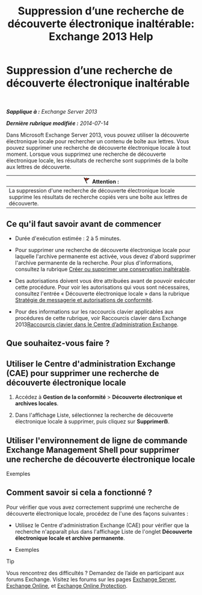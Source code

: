 ﻿---
title: 'Suppression d’une recherche de découverte électronique inaltérable: Exchange 2013 Help'
TOCTitle: Suppression d’une recherche de découverte électronique inaltérable
ms:assetid: 78461a78-1255-4a26-9d36-c6b8eb82a4f9
ms:mtpsurl: https://technet.microsoft.com/fr-fr/library/Dd298078(v=EXCHG.150)
ms:contentKeyID: 50478505
ms.date: 05/23/2018
mtps_version: v=EXCHG.150
ms.translationtype: MT
---

# Suppression d’une recherche de découverte électronique inaltérable

 

_**Sapplique à :** Exchange Server 2013_

_**Dernière rubrique modifiée :** 2014-07-14_

Dans Microsoft Exchange Server 2013, vous pouvez utiliser la découverte électronique locale pour rechercher un contenu de boîte aux lettres. Vous pouvez supprimer une recherche de découverte électronique locale à tout moment. Lorsque vous supprimez une recherche de découverte électronique locale, les résultats de recherche sont supprimés de la boîte aux lettres de découverte.

<table>
<thead>
<tr class="header">
<th><img src="images/JJ673034.Caution(EXCHG.150).gif" title="Attention" alt="Attention" />Attention :</th>
</tr>
</thead>
<tbody>
<tr class="odd">
<td>La suppression d'une recherche de découverte électronique locale supprime les résultats de recherche copiés vers une boîte aux lettres de découverte.</td>
</tr>
</tbody>
</table>


## Ce qu'il faut savoir avant de commencer

  - Durée d'exécution estimée : 2 à 5 minutes.

  - Pour supprimer une recherche de découverte électronique locale pour laquelle l'archive permanente est activée, vous devez d'abord supprimer l'archive permanente de la recherche. Pour plus d'informations, consultez la rubrique [Créer ou supprimer une conservation inaltérable](create-or-remove-an-in-place-hold-exchange-2013-help.md).

  - Des autorisations doivent vous être attribuées avant de pouvoir exécuter cette procédure. Pour voir les autorisations qui vous sont nécessaires, consultez l'entrée « Découverte électronique locale » dans la rubrique [Stratégie de messagerie et autorisations de conformité](messaging-policy-and-compliance-permissions-exchange-2013-help.md).

  - Pour des informations sur les raccourcis clavier applicables aux procédures de cette rubrique, voir Raccourcis clavier dans Exchange 2013[Raccourcis clavier dans le Centre d’administration Exchange](keyboard-shortcuts-in-the-exchange-admin-center-exchange-online-protection-help.md).

## Que souhaitez-vous faire ?

## Utiliser le Centre d'administration Exchange (CAE) pour supprimer une recherche de découverte électronique locale

1.  Accédez à **Gestion de la conformité** \> **Découverte électronique et archives locales**.

2.  Dans l'affichage Liste, sélectionnez la recherche de découverte électronique locale à supprimer, puis cliquez sur **Supprimer**![Icône Supprimer](images/Dd979797.14f639f6-61e8-4418-bbfb-0db14de9d2f5(EXCHG.150).gif "Icône Supprimer").

## Utiliser l'environnement de ligne de commande Exchange Management Shell pour supprimer une recherche de découverte électronique locale

Exemples

## Comment savoir si cela a fonctionné ?

Pour vérifier que vous avez correctement supprimé une recherche de découverte électronique locale, procédez de l'une des façons suivantes :

  - Utilisez le Centre d'administration Exchange (CAE) pour vérifier que la recherche n'apparaît plus dans l'affichage Liste de l'onglet **Découverte électronique locale et archive permanente**.

  - Exemples

> [!TIP]
> Vous rencontrez des difficultés ? Demandez de l’aide en participant aux forums Exchange. Visitez les forums sur les pages <a href="https://go.microsoft.com/fwlink/p/?linkid=60612">Exchange Server</a>, <a href="https://go.microsoft.com/fwlink/p/?linkid=267542">Exchange Online</a>, et <a href="https://go.microsoft.com/fwlink/p/?linkid=285351">Exchange Online Protection</a>.


